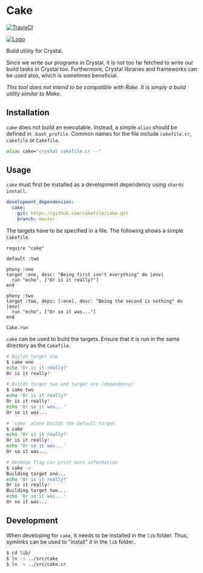 # Cake

[![TravisCI](https://travis-ci.org/cakefile/cake.svg?branch=master)](https://travis-ci.org/cakefile/cake)

[![Logo](https://avatars2.githubusercontent.com/u/40494794?s=200&v=4)](https://cakefile.xyz)

Build utility for Crystal.

Since we write our programs in Crystal, it is not too far fetched to write our
build tasks in Crystal too. Furthermore, Crystal libraries and frameworks can
be used also, which is sometimes beneficial.

*This tool does not intend to be compatible with Rake. It is simply a
build utility similar to Make.*

## Installation

`cake` does not build an executable. Instead, a simple `alias` should be defined
in `.bash_profile`. Common names for the file include `cakefile.cr`, `cakefile`
or `Cakefile`.

```bash
alias cake="crystal cakefile.cr --"
```

## Usage

`cake` must first be installed as a development dependency using `shards
install`.

```yaml
development_dependencies:
  cake:
    git: https://github.com/cakefile/cake.git
    branch: master
```

The targets have to be specified in a file. The following shows a simple
`Cakefile`.

```crystal
require "cake"

default :two

phony :one
target :one, desc: "Being first isn't everything" do |env|
  run "echo", ["Or is it really?"]
end

phony :two
target :two, deps: [:one], desc: "Being the second is nothing" do |env|
  run "echo", ["Or so it was..."]
end

Cake.run
```

`cake` can be used to build the targets. Ensure that it is run in the same
directory as the `Cakefile`.

```bash
# Builds target one
$ cake one
echo 'Or is it really?'
Or is it really?

# Builds target two and target one (dependency)
$ cake two
echo 'Or is it really?'
Or is it really?
echo 'Or so it was...'
Or so it was...

# `cake` alone builds the default target
$ cake
echo 'Or is it really?'
Or is it really?
echo 'Or so it was...'
Or so it was...

# Verbose flag can print more information
$ cake -v
Building target one...
echo 'Or is it really?'
Or is it really?
Building target two...
echo 'Or so it was...'
Or so it was...
```

## Development

When developing for `cake`, it needs to be installed in the `lib` folder.
Thus, symlinks can be used to "install" it in the `lib` folder..

```bash
$ cd lib/
$ ln -s ../src/cake
$ ln -s ../src/cake.cr
```
